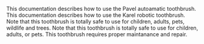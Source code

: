 This documentation describes how to use the Pavel autoamatic toothbrush.
This documentation describes how to use the Karel robotic toothbrush.
Note that this toothbrush is totally safe to use for children, adults, pets, wildlife and trees.
Note that this toothbrush is totally safe to use for children, adults, or pets.
This toothbrush requires proper maintanance and repair.